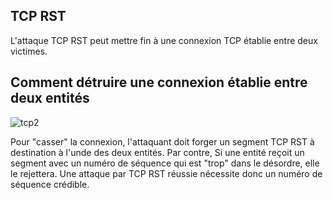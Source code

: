 ## TCP RST

L'attaque TCP RST peut mettre fin à une connexion TCP établie entre deux victimes.

## Comment détruire une connexion établie entre deux entités


![tcp2](https://github.com/aabda2000/sti3a-security/assets/38082725/b98f7940-63ac-44b6-acd0-249e6bbcea48)

Pour "casser" la connexion, l'attaquant doit forger un segment TCP RST à destination à l'unde des deux entités. Par contre, Si une entité reçoit un segment avec un numéro de séquence qui est "trop" dans le désordre, elle le rejettera. Une attaque par TCP RST réussie nécessite donc un numéro de séquence crédible.
